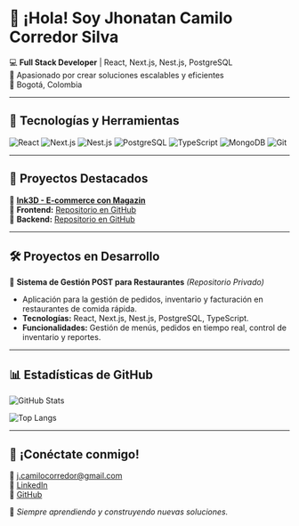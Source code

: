 # 👋 ¡Hola! Soy Jhonatan Camilo Corredor Silva

💻 **Full Stack Developer** | React, Next.js, Nest.js, PostgreSQL  
🚀 Apasionado por crear soluciones escalables y eficientes  
📌 Bogotá, Colombia  

---

## 🔧 Tecnologías y Herramientas

![React](https://img.shields.io/badge/-React-61DAFB?style=flat-square&logo=react&logoColor=white)
![Next.js](https://img.shields.io/badge/-Next.js-black?style=flat-square&logo=next.js&logoColor=white)
![Nest.js](https://img.shields.io/badge/-Nest.js-E0234E?style=flat-square&logo=nestjs&logoColor=white)
![PostgreSQL](https://img.shields.io/badge/-PostgreSQL-336791?style=flat-square&logo=postgresql&logoColor=white)
![TypeScript](https://img.shields.io/badge/-TypeScript-007ACC?style=flat-square&logo=typescript&logoColor=white)
![MongoDB](https://img.shields.io/badge/-MongoDB-47A248?style=flat-square&logo=mongodb&logoColor=white)
![Git](https://img.shields.io/badge/-Git-F05032?style=flat-square&logo=git&logoColor=white)

---

## 📌 Proyectos Destacados

🚀 **[Ink3D - E-commerce con Magazin](https://ink3d-tech-2-0.vercel.app/home)**  
📂 **Frontend:** [Repositorio en GitHub](https://github.com/Ink3d-tech/ink3d-tech-2.0)  
📂 **Backend:** [Repositorio en GitHub](https://github.com/Ink3d-tech/Project-INK3D-Back-)  

---

## 🛠 Proyectos en Desarrollo  

🍔 **Sistema de Gestión POST para Restaurantes** *(Repositorio Privado)*  
- Aplicación para la gestión de pedidos, inventario y facturación en restaurantes de comida rápida.  
- **Tecnologías:** React, Next.js, Nest.js, PostgreSQL, TypeScript.  
- **Funcionalidades:** Gestión de menús, pedidos en tiempo real, control de inventario y reportes.  

---

## 📊 Estadísticas de GitHub

![GitHub Stats](https://github-readme-stats.vercel.app/api?username=Camiloc7&show_icons=true&theme=radical)

![Top Langs](https://github-readme-stats.vercel.app/api/top-langs/?username=Camiloc7&layout=compact&theme=radical)

---

## 💬 ¡Conéctate conmigo!  
📩 j.camilocorredor@gmail.com  
🔗 [LinkedIn](https://www.linkedin.com/in/jcamilocorredor)  
🔗 [GitHub](https://github.com/Camiloc7)  

🚀 _Siempre aprendiendo y construyendo nuevas soluciones._


